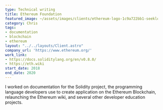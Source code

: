 ```yaml
---
type: Technical writing
title: Ethereum Foundation
featured_image: ~/assets/images/clients/ethereum-logo-1c9a722bb1-seeklogo.com.png
category: Chris
tags:
- documentation
- blockchain
- ethereum
layout: "../../layouts/Client.astro"
company_url: 'https://www.ethereum.org/'
work_link:
- https://docs.soliditylang.org/en/v0.8.0/
- https://eth.wiki
start_date: 2018
end_date: 2020
---
```


I worked on documentation for the Solidity project, the programming language developers use to create application on the Ethereum Blockchain, relaunching the Ethereum wiki, and several other developer education projects.
